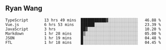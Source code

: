 ## Ryan Wang

<!--START_SECTION:waka-->

```text
TypeScript       13 hrs 49 mins  ███████████▓░░░░░░░░░░░░░   46.88 %
Vue.js           6 hrs 53 mins   ██████░░░░░░░░░░░░░░░░░░░   23.39 %
JavaScript       3 hrs           ██▓░░░░░░░░░░░░░░░░░░░░░░   10.20 %
Markdown         1 hr 28 mins    █▒░░░░░░░░░░░░░░░░░░░░░░░   05.00 %
JSON             1 hr 19 mins    █░░░░░░░░░░░░░░░░░░░░░░░░   04.48 %
FTL              1 hr 18 mins    █░░░░░░░░░░░░░░░░░░░░░░░░   04.45 %
```

<!--END_SECTION:waka-->
